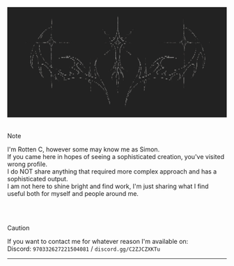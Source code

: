 <div align="center">
      <img src="img/rottenz.png">
</div>
<br>

> [!NOTE]
> I'm Rotten C, however some may know me as Simon.<br>
> If you came here in hopes of seeing a sophisticated creation, you've visited wrong profile.<br>
> I do NOT share anything that required more complex approach and has a sophisticated output.<br>
> I am not here to shine bright and find work, I'm just sharing what I find useful both for myself and people around me.

<br><br>

> [!CAUTION]
> If you want to contact me for whatever reason I'm available on:<br>
> Discord: `970332627221504081` / `discord.gg/C2ZJCZXKTu`
> - - - - - 
